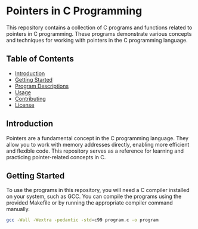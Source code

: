 # Pointers in C Programming

This repository contains a collection of C programs and functions related to pointers in C programming. These programs demonstrate various concepts and techniques for working with pointers in the C programming language.

## Table of Contents

- [Introduction](#introduction)
- [Getting Started](#getting-started)
- [Program Descriptions](#program-descriptions)
- [Usage](#usage)
- [Contributing](#contributing)
- [License](#license)

## Introduction

Pointers are a fundamental concept in the C programming language. They allow you to work with memory addresses directly, enabling more efficient and flexible code. This repository serves as a reference for learning and practicing pointer-related concepts in C.

## Getting Started

To use the programs in this repository, you will need a C compiler installed on your system, such as GCC. You can compile the programs using the provided Makefile or by running the appropriate compiler command manually.

```bash
gcc -Wall -Wextra -pedantic -std=c99 program.c -o program

